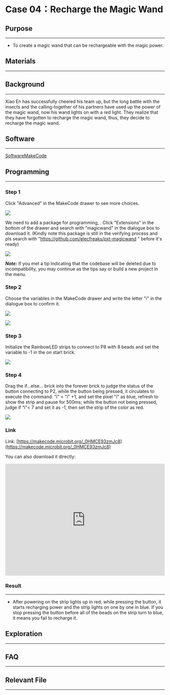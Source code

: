 # Case 04：Recharge the Magic Wand

## Purpose
---

- To create a magic wand that can be rechargeable with the magic power.

## Materials 

---



## Background

---
Xiao En has successfully cheered his team up, but the long battle with the insects and the calling-together of his partners have used up the power of the magic wand, now his wand lights on with a red light. They realize that they have forgotten to recharge the magic wand, thus, they decide to recharge the magic wand.

## Software

---

[SoftwareMakeCode](https://makecode.microbit.org/#)

## Programming

---

### Step 1

 Click "Advanced" in the MakeCode drawer to see more choices.

![](./images/magicwand_case_01_02.png)

We need to add a package for programming, . Click "Extensions" in the bottom of the drawer and search with "magicwand" in the dialogue box to download it. (Kindly note this package is still in the verifying process and pls search with "https://github.com/elecfreaks/pxt-magicwand " before it's ready)

![](./images/magicwand_case_01_03.png)

***Note:*** If you met a tip indicating that the codebase will be deleted due to incompatibility, you may continue as the tips say or build a new project in the menu. 

### Step 2

Choose the variables in the MakeCode drawer and write the letter "i" in the dialogue box to confirm it.



![](./images/magicwand_case_03_04.png)


![](./images/magicwand_case_03_05.png)


### Step 3
Initialize the RainbowLED strips to connect to P8 with 8 beads and set the variable to -1 in the on start brick.

![](./images/magicwand_case_04_07.png)


### Step 4

Drag the if...else... brick into the forever brick to judge the status of the button connecting to P2, while the button being pressed, it circulates to execute the command: “i" = "i" +1, and set the pixel "i" as blue, refresh to show the strip and pause for 500ms; while the button not being pressed, judge if  “i"< 7 and set it as -1, then set the strip of the color as red. 


![](./images/magicwand_case_04_08.png)

### Link

Link: [https://makecode.microbit.org/_0HMCE93zmJc8](https://makecode.microbit.org/_0HMCE93zmJc8)

You can also download it directly: 

<div style="position:relative;height:0;padding-bottom:70%;overflow:hidden;"><iframe style="position:absolute;top:0;left:0;width:100%;height:100%;" src="https://makecode.microbit.org/#pub:_0HMCE93zmJc8]" frameborder="0" sandbox="allow-popups allow-forms allow-scripts allow-same-origin"></iframe></div>  

### Result
---
- After powering on the strip lights up in red, while pressing the button, it starts recharging power and the strip lights on one by one in blue. If you stop pressing the button before all of the beads on the strip turn to blue, it means you fail to recharge it.

## Exploration

---

## FAQ

---

## Relevant File   

---

